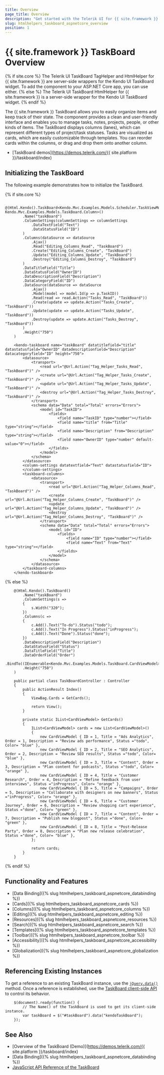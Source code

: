 ```yaml
---
title: Overview
page_title: Overview
description: "Get started with the Telerik UI for {{ site.framework }} TaskBoard and learn about its features and how to initialize the component."
slug: htmlhelpers_taskboard_aspnetcore_overview
position: 1
---
```


# {{ site.framework }} TaskBoard Overview

{% if site.core %}
The Telerik UI TaskBoard TagHelper and HtmlHelper for {{ site.framework }} are server-side wrappers for the Kendo UI TaskBoard widget. To add the component to your ASP.NET Core app, you can use either.
{% else %}
The Telerik UI TaskBoard HtmlHelper for {{ site.framework }} is a server-side wrapper for the Kendo UI TaskBoard widget.
{% endif %}

The {{ site.framework }} TaskBoard allows you to easily organize items and keep track of their state. The component provides a clean and user-friendly interface and enables you to manage tasks, notes, projects, people, or other kinds of items. The TaskBoard displays columns (lanes), which can represent different types of project/task statuses. Tasks are visualized as cards, which are easily customizable through templates. You can reorder cards within the columns, or drag and drop them onto another column.

* [TaskBoard demos](https://demos.telerik.com/{{ site.platform }}/taskboard/index)

## Initializing the TaskBoard

The following example demonstrates how to initialize the TaskBoard. 

{% if site.core %}
```HtmlHelper
    @(Html.Kendo().TaskBoard<Kendo.Mvc.Examples.Models.Scheduler.TaskViewModel, Kendo.Mvc.Examples.Models.TaskBoard.Column>()
        .Name("taskBoard")
        .ColumnSettings(columnSettings => columnSettings
            .DataTextField("Text")
            .DataStatusField("ID")
        )
        .Columns(dataSource => dataSource
            .Ajax()
            .Read("Editing_Columns_Read", "TaskBoard")
            .Create("Editing_Columns_Create", "TaskBoard")
            .Update("Editing_Columns_Update", "TaskBoard")
            .Destroy("Editing_Columns_Destroy", "TaskBoard")
        )
        .DataTitleField("Title")
        .DataStatusField("OwnerID")
        .DataDescriptionField("Description")
        .DataCategoryField("ID")
        .DataSource(dataSource => dataSource
            .Ajax()
            .Model(model => model.Id(p => p.TaskID))
            .Read(read => read.Action("Tasks_Read", "TaskBoard"))
            .Create(update => update.Action("Tasks_Create", "TaskBoard"))
            .Update(update => update.Action("Tasks_Update", "TaskBoard"))
            .Destroy(update => update.Action("Tasks_Destroy", "TaskBoard"))
        )
        .Height("750")
    )
```
```TagHelper
    <kendo-taskboard name="taskBoard" datatitlefield="title" datastatusfield="OwnerID" datadescriptionfield="Description" datacategoryfield="ID" height="750">
        <datasource>
            <transport>
                <read url="@Url.Action("Tag_Helper_Tasks_Read", "TaskBoard")" />
                <create url="@Url.Action("Tag_Helper_Tasks_Create", "TaskBoard")" />
                <update url="@Url.Action("Tag_Helper_Tasks_Update", "TaskBoard")" />
                <destroy url="@Url.Action("Tag_Helper_Tasks_Destroy", "TaskBoard")" />
            </transport>
            <schema data="Data" total="Total" errors="Errors">
                <model id="TaskID">
                    <fields>
                        <field name="TaskID" type="number"></field>
                        <field name="title" from="Title" type="string"></field>
                        <field name="Description" from="Description" type="string"></field>
                        <field name="OwnerID" type="number" default-value="0"></field>
                    </fields>
                </model>
            </schema>
        </datasource>
        <column-settings datatextfield="Text" datastatusfield="ID">
        </column-settings>
        <taskboard-columns>
            <datasource>
                <transport>
                    <read url="@Url.Action("Tag_Helper_Columns_Read", "TaskBoard")" />
                    <create url="@Url.Action("Tag_Helper_Columns_Create", "TaskBoard")" />
                    <update url="@Url.Action("Tag_Helper_Columns_Update", "TaskBoard")" />
                    <destroy url="@Url.Action("Tag_Helper_Columns_Destroy", "TaskBoard")" />
                </transport>
                <schema data="Data" total="Total" errors="Errors">
                    <model id="ID">
                        <fields>
                            <field name="ID" type="number"></field>
                            <field name="Text" from="Text" type="string"></field>
                        </fields>
                    </model>
                </schema>
            </datasource>
        </taskboard-columns>
    </kendo-taskboard>
```
{% else %}
```HtmlHelper
    @(Html.Kendo().TaskBoard()
        .Name("taskBoard")
        .ColumnSettings(s =>
        {
            s.Width("320");
        })
        .Columns(c =>
        {
            c.Add().Text("To-do").Status("todo");
            c.Add().Text("In Progress").Status("inProgress");
            c.Add().Text("Done").Status("done");
        })
        .DataDescriptionField("Description")
        .DataStatusField("Status")
        .DataTitleField("Title")
        .DataOrderField("Order")
        .BindTo((IEnumerable<Kendo.Mvc.Examples.Models.TaskBoard.CardViewModel>)ViewBag.Cards)
        .Height("750")
    )
```
```Controller
    public partial class TaskBoardController : Controller
    {
        public ActionResult Index()
        {
            ViewBag.Cards = GetCards();

            return View();
        }

        private static IList<CardViewModel> GetCards()
        {
            IList<CardViewModel> cards = new List<CardViewModel>()
            {
                new CardViewModel { ID = 1, Title = "Ads Analytics", Order = 1, Description = "Review ads performance", Status ="todo", Color= "blue" },
                new CardViewModel { ID = 2, Title = "SEO Analytics", Order = 2, Description = "Review SEO results", Status ="todo", Color= "blue" },
                new CardViewModel { ID = 3, Title = "Content", Order = 3, Description = "Plan content for podcasts", Status ="todo", Color= "orange" },
                new CardViewModel { ID = 4, Title = "Customer Research", Order = 4, Description = "Refine feedback from user interviews", Status ="inProgress", Color= "orange" },
                new CardViewModel { ID = 5, Title = "Campaigns", Order = 5, Description = "Collaborate with designers on new banners", Status ="inProgress", Color= "orange" },
                new CardViewModel { ID = 6, Title = "Customer Journey", Order = 6, Description = "Review shopping cart experience", Status ="done", Color= "green" },
                new CardViewModel { ID = 7, Title = "Content", Order = 7, Description = "Publish new blogpost", Status ="done", Color= "green" },
                new CardViewModel { ID = 8, Title = "Post-Release Party", Order = 8, Description = "Plan new release celebration", Status ="done", Color= "blue" },
            };

            return cards;
        }
    }
```
{% endif %}

## Functionality and Features

* [Data Binding]({% slug htmlhelpers_taskboard_aspnetcore_databinding %})
* [Cards]({% slug htmlhelpers_taskboard_aspnetcore_cards %})
* [Columns]({% slug htmlhelpers_taskboard_aspnetcore_columns %})
* [Editing]({% slug htmlhelpers_taskboard_aspnetcore_editing %})
* [Resources]({% slug htmlhelpers_taskboard_aspnetcore_resources %})
* [Search]({% slug htmlhelpers_taskboard_aspnetcore_search %})
* [Templates]({% slug htmlhelpers_taskboard_aspnetcore_templates %})
* [Toolbar]({% slug htmlhelpers_taskboard_aspnetcore_toolbar %})
* [Accessibility]({% slug htmlhelpers_taskboard_aspnetcore_accessibility %})
* [Globalization]({% slug htmlhelpers_taskboard_aspnetcore_globalization %})

## Referencing Existing Instances

To get a reference to an existing TaskBoard instance, use the [`jQuery.data()`](https://api.jquery.com/jQuery.data/) method. Once a reference is established, use the [TaskBoard client-side API](https://docs.telerik.com/kendo-ui/api/javascript/ui/taskboard#methods) to control its behavior.

        $(document).ready(function() {
            // The Name() of the TaskBoard is used to get its client-side instance.
            var taskBoard = $("#taskBoard").data("kendoTaskBoard");
        });

## See Also

* [Overview of the TaskBoard (Demo)](https://demos.telerik.com/{{ site.platform }}/taskboard/index)
* [Data Binding]({% slug htmlhelpers_taskboard_aspnetcore_databinding %})
* [JavaScript API Reference of the TaskBoard](https://docs.telerik.com/kendo-ui/api/javascript/ui/taskboard)
